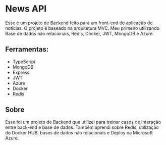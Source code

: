 # News API

Esse é um projeto de Backend feito para um front-end de aplicação de notícias.
O projeto é baseado na arquitetura MVC. Meu primeiro utilizando Base de dados não relacionais, Redis, Docker, JWT, MongoDB e Azure.

## Ferramentas:

- TypeScript
- MongoDB
- Express
- JWT
- Azure
- Docker
- Redis


## Sobre

Esse foi um projeto de Backend que utilizei para treinar casos de interação entre back-end e base de dados.
Também aprendi sobre Redis, utilização do Docker HUB, bases de dados não relacionais e Deploy na Microsoft Azure.





